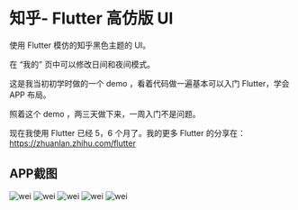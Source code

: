 # 知乎- Flutter 高仿版 UI

使用 Flutter 模仿的知乎黑色主题的 UI。

在 “我的” 页中可以修改日间和夜间模式。

这是我当初初学时做的一个 demo ，看着代码做一遍基本可以入门 Flutter，学会 APP 布局。

照着这个 demo ，两三天做下来，一周入门不是问题。

现在我使用 Flutter 已经 5，6 个月了。我的更多 Flutter 的分享在：https://zhuanlan.zhihu.com/flutter

## APP截图

![wei](./image/1.png)
![wei](./image/2.png)
![wei](./image/3.png)
![wei](./image/4.png)
![wei](./image/5.png)
